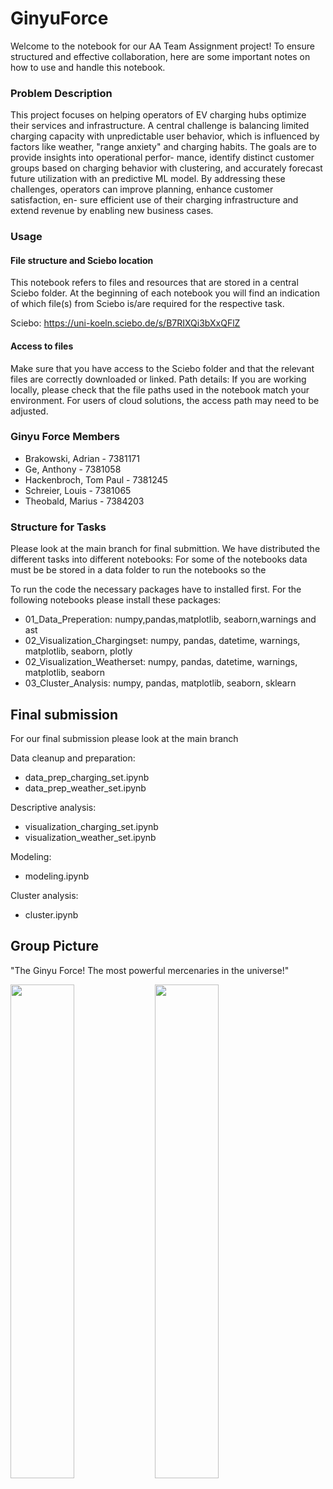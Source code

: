 # GinyuForce

Welcome to the notebook for our AA Team Assignment project! To ensure structured and effective collaboration, here are some important notes on how to use and handle this notebook.

### Problem Description

This project focuses on helping operators of EV charging hubs optimize their
services and infrastructure. A central challenge is balancing limited charging capacity
with unpredictable user behavior, which is influenced by factors like weather, "range
anxiety" and charging habits. The goals are to provide insights into operational perfor-
mance, identify distinct customer groups based on charging behavior with clustering,
and accurately forecast future utilization with an predictive ML model. By addressing
these challenges, operators can improve planning, enhance customer satisfaction, en-
sure efficient use of their charging infrastructure and extend revenue by enabling new
business cases.

### Usage

#### File structure and Sciebo location

This notebook refers to files and resources that are stored in a central Sciebo folder. At the beginning of each notebook you will find an indication of which file(s) from Sciebo is/are required for the respective task.

Sciebo: https://uni-koeln.sciebo.de/s/B7RIXQi3bXxQFlZ

#### Access to files
Make sure that you have access to the Sciebo folder and that the relevant files are correctly downloaded or linked.
Path details: If you are working locally, please check that the file paths used in the notebook match your environment. For users of cloud solutions, the access path may need to be adjusted.

### Ginyu Force Members

- Brakowski, Adrian - 7381171
- Ge, Anthony - 7381058
- Hackenbroch, Tom Paul - 7381245
- Schreier, Louis - 7381065
- Theobald, Marius - 7384203

### Structure for Tasks
Please look at the main branch for final submittion. We have distributed the different tasks into different notebooks:
For some of the notebooks data must be be stored in a data folder to run the notebooks so the 

To run the code the necessary packages have to installed first. For the following notebooks please install these packages:
- 01_Data_Preperation: numpy,pandas,matplotlib, seaborn,warnings and ast
- 02_Visualization_Chargingset: numpy, pandas, datetime, warnings, matplotlib, seaborn, plotly
- 02_Visualization_Weatherset: numpy, pandas, datetime, warnings, matplotlib, seaborn
- 03_Cluster_Analysis: numpy, pandas, matplotlib, seaborn, sklearn

## Final submission
For our final submission please look at the main branch 

Data cleanup and preparation:
- data_prep_charging_set.ipynb
- data_prep_weather_set.ipynb

Descriptive analysis:
- visualization_charging_set.ipynb
- visualization_weather_set.ipynb

Modeling:
- modeling.ipynb 

Cluster analysis:
- cluster.ipynb

## Group Picture
"The Ginyu Force! The most powerful mercenaries in the universe!"
<p float="left">
  <img src="https://github.com/user-attachments/assets/fb413fb5-69b4-48b7-b640-2aa242f20314" width="45%" />
  <img src="https://github.com/user-attachments/assets/959f5ab6-2737-40ed-9283-522037668500" width="45%" />
</p>
